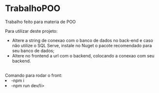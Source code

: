 # TrabalhoPOO
Trabalho feito para materia de POO

Para utilizar deste projeto:
- Altere a string de conexao com o banco de dados no back-end e caso não utilize o SQL Serve, instale no Nuget o pacote recomendado para seu banco de dados;
- Altere no frontend a url com o backend, colocando a conexao com seu backend.
<br>
Comando para rodar o front:
<li>-npm i</li>
<li>-npm run dev/li>

